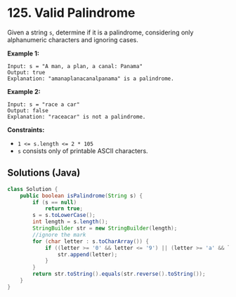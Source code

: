# 125. Valid Palindrome

Given a string `s`, determine if it is a palindrome, considering only alphanumeric characters and ignoring cases.

**Example 1:**

```
Input: s = "A man, a plan, a canal: Panama"
Output: true
Explanation: "amanaplanacanalpanama" is a palindrome.
```

**Example 2:**

```
Input: s = "race a car"
Output: false
Explanation: "raceacar" is not a palindrome.
```

 

**Constraints:**

- `1 <= s.length <= 2 * 105`
- `s` consists only of printable ASCII characters.



## Solutions (Java)

```java
class Solution {
    public boolean isPalindrome(String s) {
        if (s == null)
            return true;
        s = s.toLowerCase();
        int length = s.length();
        StringBuilder str = new StringBuilder(length);
        //ignore the mark
        for (char letter : s.toCharArray()) {
            if ((letter >= '0' && letter <= '9') || (letter >= 'a' && letter<= 'z')) {
                str.append(letter);
            }
        }
        return str.toString().equals(str.reverse().toString());
    }
}
```



